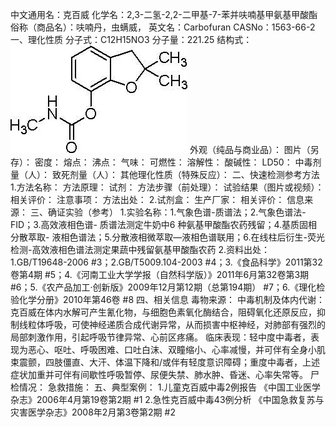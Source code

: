 中文通用名：克百威
化学名：2,3-二氢-2,2-二甲基-7-苯并呋喃基甲氨基甲酸酯
俗称（商品名）：呋喃丹，虫螨威，
英文名：Carbofuran
CASNo：1563-66-2
一、理化性质
分子式：C12H15NO3
分子量：221.25
结构式：![结构式](./assets/duwu/克百威/@0结构式.jpg)
外观（纯品与商业品）：
图片（另存）：
密度：
熔点：
沸点：
气味：
可燃性：
溶解性：
酸碱性：
LD50：
中毒剂量（人）：
致死剂量（人）：
其他理化性质（特殊反应）：
二、快速检测参考方法
1.方法名称：
方法原理：
试剂：
方法步骤（前处理）：
试验结果（图片或视频）：
相关评价：
注意事项：
方法出处：
2.试剂盒：
生产厂家：
相关评价：
信息来源：
三、确证实验（参考）
1.实验名称：1.气象色谱-质谱法；2.气象色谱法-FID；3.高效液相色谱- 质谱法测定牛奶中6 种氨基甲酸酯农药残留；4.基质固相分散萃取- 液相色谱法；5.分散液相微萃取—液相色谱联用；6.在线柱后衍生-荧光检测-高效液相色谱法测定果蔬中残留氨基甲酸酯农药
2.资料出处：1.GB/T19648-2006 #3；2.GB/T5009.104-2003 #4；3.《食品科学》2011第32卷第4期 #5；4.《河南工业大学学报（自然科学版）》2011年6月第32卷第3期 #6；5.《农产品加工·创新版》2009年12月第12期（总第194期） #7；6.《理化检验化学分册》2010年第46卷 #8
四、相关信息
毒物来源：
中毒机制及体内代谢：克百威在体内水解可产生氰化物，与细胞色素氧化酶结合，阻碍氧化还原反应，抑制线粒体呼吸，可使神经递质合成代谢异常，从而损害中枢神经，对肺部有强烈的局部刺激作用，引起呼吸节律异常、心前区疼痛。
临床表现：轻中度中毒者，表现为恶心、呕吐、呼吸困难、口吐白沫、双瞳缩小、心率减慢，并可伴有全身小肌束震颤，四肢僵直、大汗、体温下降和/或伴有轻度意识障碍；重度中毒者，上述症状加重并可伴有间歇性呼吸暂停、尿便失禁、肺水肿、昏迷、心率失常等。
尸检情况：
急救措施：
五、典型案例：
1.儿童克百威中毒2例报告 《中国工业医学杂志》2006年4月第19卷第2期 #1
2.急性克百威中毒43例分析 《中国急救复苏与灾害医学杂志》2008年2月第3卷第2期 #2
